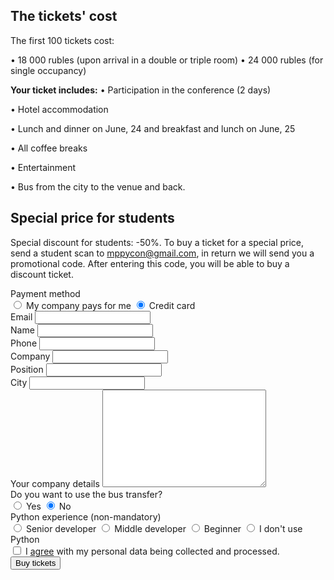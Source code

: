 ## The tickets' cost

The first 100 tickets cost:

• 18 000 rubles (upon arrival in a double or triple room)
• 24 000 rubles (for single occupancy) 

<b>Your ticket includes:</b>
• Participation in the conference (2 days)
	
• Hotel accommodation
	
• Lunch and dinner on June, 24 and breakfast and lunch on June, 25
	
• All coffee breaks
	
• Entertainment
	
• Bus from the city to the venue and back.
	
## Special price for students
	
Special discount for students: -50%. To buy a ticket for a special price, send a student scan to mppycon@gmail.com, in return we will send you a promotional code. After entering this code, you will be able to buy a discount ticket.


<form id="tickets_form" action="#" class="tickets">
  <div
    class="tickets--field show_if_checked set_action_if_checked"
    data-sif-watch='input'
    data-sif-src="#tickets_payment_company"
    data-sif-what="#toggle_company_details"
  >
    <div class="tickets--label">Payment method</div>
    <label for="tickets_payment_company" class="tickets--label">
      <input
        type="radio"
        name="payment"
        value="company"
        id="tickets_payment_company"
        class="tickets--radio_input set_action_on_check"
        data-saic-action="#"
        data-saic-method="post"
      />
      My company pays for me
    </label>
    <label for="tickets_payment_card" class="tickets--label">
      <input
        type="radio"
        name="payment"
        value="card"
        id="tickets_payment_card"
        class="tickets--radio_input set_action_on_check"
        data-saic-action="#"
        data-saic-method="post"
        checked
      />
      Credit card
    </label>
  </div>
  <div id="tickets_picker"></div>
  <div class="tickets--field">
    <label for="tickets_email" class="tickets--label">Email</label>
    <input type="email" name="email" id="tickets_email" class="tickets--text_input" />
  </div>
  <div class="tickets--field">
    <label for="tickets_name" class="tickets--label">Name</label>
    <input type="text" name="name" id="tickets_name" class="tickets--text_input" />
  </div>
  <div class="tickets--field">
    <label for="tickets_phone" class="tickets--label">Phone</label>
    <input type="text" name="phone" id="tickets_phone" class="tickets--text_input" />
  </div>
  <div class="tickets--field">
    <label for="tickets_company" class="tickets--label">Company</label>
    <input type="text" name="company" id="tickets_company" class="tickets--text_input" />
  </div>
  <div class="tickets--field">
    <label for="tickets_position" class="tickets--label">Position</label>
    <input type="text" name="position" id="tickets_position" class="tickets--text_input" />
  </div>
  <div class="tickets--field">
    <label for="tickets_city" class="tickets--label">City</label>
    <input type="text" name="city" id="tickets_city" class="tickets--text_input" />
  </div>
  <div id="toggle_company_details" class="tickets--field">
    <label for="tickets_company_details" class="tickets--label">Your company details</label>
    <textarea name="company_details" id="tickets_company_details" cols="30" rows="10" class="tickets--textarea"></textarea>
  </div>
  <div class="tickets--field">
    <div class="tickets--label">Do you want to use the bus transfer?</div>
    <label for="tickets_bus_yes" class="tickets--label">
      <input type="radio" name="bus" value="yes" id="tickets_bus_yes" class="tickets--radio_input" />
      Yes
    </label>
    <label for="tickets_bus_no" class="tickets--label">
      <input type="radio" name="bus" value="no" id="tickets_bus_no" class="tickets--radio_input" checked />
      No
    </label>
  </div>
  <div class="tickets--field tickets--field-non_mandatory">
    <div class="tickets--label">Python experience <span class="tickets--non_mandatory">(non-mandatory)</span></div>
    <label for="tickets_experience_senior" class="tickets--label">
      <input type="radio" name="experience" value="senior" id="tickets_experience_senior" class="tickets--radio_input" />
      Senior developer
    </label>
    <label for="tickets_experience_middle" class="tickets--label">
      <input type="radio" name="experience" value="middle" id="tickets_experience_middle" class="tickets--radio_input" />
      Middle developer
    </label>
    <label for="tickets_experience_junior" class="tickets--label">
      <input type="radio" name="experience" value="junior" id="tickets_experience_junior" class="tickets--radio_input" />
      Beginner
    </label>
    <label for="tickets_experience_no" class="tickets--label">
      <input type="radio" name="experience" value="no" id="tickets_experience_no" class="tickets--radio_input" />
      I don't use Python
    </label>
  </div>
  <div class="tickets--field">
    <label for="tickets_agreement" class="tickets--label">
      <input type="checkbox" name="agreement" value="true" id="tickets_agreement" class="tickets--radio_input" />
      I <a href="https://drive.google.com/file/d/1UNIwtiqYnGZihgHoCf2szbktEsTcF-gz/view?usp=sharing">agree</a> with my personal data being collected and processed.
    </label>
  </div>
  <div class="tickets--warning"></div>
  <input type="submit" value="Buy tickets" class="tickets--submit" />

  <input type="text" name="_gotcha" style="display:none" />
</form>

<div id="thanks" style="font-size: 18px; color: #4382b4; display: none;">Thank you! We will contact you shortly.</div>

<div id="tickets_widget_wrap" style="display: none;">
  <button type="button" class="" data-tc-event="5c5bc82fc5bbea000ca8cc16" data-tc-token="eyJ0eXAiOiJKV1QiLCJhbGciOiJIUzI1NiIsImlzcyI6InRpY2tldHNjbG91ZC5ydSJ9.eyJwIjoiNWM1ODE3NTM0ZmFhMzQwMDBiYmEzY2NlIn0.tzOwUZK1HxGx2pVCFT2P3Mx2wwDPKHbW7BIVHoMjGlE"> Buy a ticket </button>
</div>

<script src="https://code.jquery.com/jquery-2.2.3.min.js" integrity="sha256-a23g1Nt4dtEYOj7bR+vTu7+T8VP13humZFBJNIYoEJo=" crossorigin="anonymous"></script>
<script src="/2019/js/tickets_en.js"></script>

<script src="https://ticketscloud.com/static/scripts/widget/tcwidget.js"></script>
